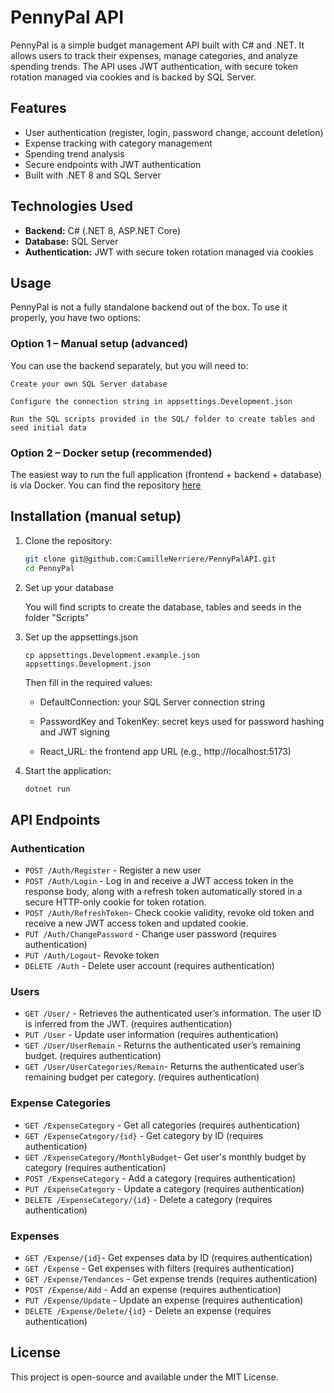 # PennyPal API

PennyPal is a simple budget management API built with C# and .NET. It allows users to track their expenses, manage categories, and analyze spending trends. The API uses JWT authentication, with secure token rotation managed via cookies and is backed by SQL Server.

## Features

- User authentication (register, login, password change, account deletion)
- Expense tracking with category management
- Spending trend analysis
- Secure endpoints with JWT authentication
- Built with .NET 8 and SQL Server

## Technologies Used

- **Backend:** C# (.NET 8, ASP.NET Core)
- **Database:** SQL Server
- **Authentication:** JWT with secure token rotation managed via cookies

## Usage

PennyPal is not a fully standalone backend out of the box. To use it properly, you have two options:

### Option 1 – Manual setup (advanced)

You can use the backend separately, but you will need to:

    Create your own SQL Server database

    Configure the connection string in appsettings.Development.json

    Run the SQL scripts provided in the SQL/ folder to create tables and seed initial data

### Option 2 – Docker setup (recommended)

The easiest way to run the full application (frontend + backend + database) is via Docker. You can find the repository [here](https://github.com/CamilleNerriere/PennyPal)

## Installation (manual setup)

1. Clone the repository:
   ```sh
   git clone git@github.com:CamilleNerriere/PennyPalAPI.git
   cd PennyPal
   ```
2. Set up your database 

   You will find scripts to create the database, tables and seeds in the folder "Scripts"

3. Set up the appsettings.json

   ``` 
   cp appsettings.Development.example.json appsettings.Development.json 
   ```

   Then fill in the required values:

   * DefaultConnection: your SQL Server connection string

   * PasswordKey and TokenKey: secret keys used for password hashing and JWT signing

   * React_URL: the frontend app URL (e.g., http://localhost:5173)

3. Start the application:
   ```sh
   dotnet run
   ```

## API Endpoints

### Authentication
- `POST /Auth/Register` - Register a new user
- `POST /Auth/Login` - Log in and receive a JWT access token in the response body, along with a refresh token automatically stored in a secure HTTP-only cookie for token rotation.
- `POST /Auth/RefreshToken`- Check cookie validity, revoke old token and receive a new JWT access token and updated cookie. 
- `PUT /Auth/ChangePassword` - Change user password (requires authentication)
- `PUT /Auth/Logout`- Revoke token
- `DELETE /Auth` - Delete user account (requires authentication)

### Users
- `GET /User/` - Retrieves the authenticated user’s information. The user ID is inferred from the JWT. (requires authentication)
- `PUT /User` - Update user information (requires authentication)
- `GET /User/UserRemain` - Returns the authenticated user’s remaining budget. (requires authentication)
- `GET /User/UserCategories/Remain`- Returns the authenticated user’s remaining budget per category. (requires authentication)

### Expense Categories
- `GET /ExpenseCategory` - Get all categories (requires authentication)
- `GET /ExpenseCategory/{id}` - Get category by ID (requires authentication)
- `GET /ExpenseCategory/MonthlyBudget`- Get user's monthly budget by category (requires authentication)
- `POST /ExpenseCategory` - Add a category (requires authentication)
- `PUT /ExpenseCategory` - Update a category (requires authentication)
- `DELETE /ExpenseCategory/{id}` - Delete a category (requires authentication)

### Expenses
- `GET /Expense/{id}`- Get expenses data by ID (requires authentication)
- `GET /Expense` - Get expenses with filters (requires authentication)
- `GET /Expense/Tendances` - Get expense trends (requires authentication)
- `POST /Expense/Add` - Add an expense (requires authentication)
- `PUT /Expense/Update` - Update an expense (requires authentication)
- `DELETE /Expense/Delete/{id}` - Delete an expense (requires authentication)


## License
This project is open-source and available under the MIT License.

